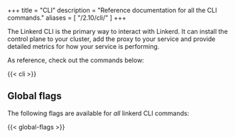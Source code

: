 +++
title = "CLI"
description = "Reference documentation for all the CLI commands."
aliases = [
  "/2.10/cli/"
]
+++

The Linkerd CLI is the primary way to interact with Linkerd. It can install the
control plane to your cluster, add the proxy to your service and provide
detailed metrics for how your service is performing.

As reference, check out the commands below:

{{< cli >}}

## Global flags

The following flags are available for *all* linkerd CLI commands:

{{< global-flags >}}
